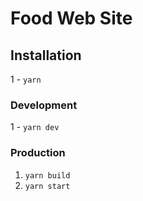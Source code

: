 # Food Web Site

## Installation
1 - `yarn`

### Development
1 - `yarn dev`

### Production

1. `yarn build`
2. `yarn start`


